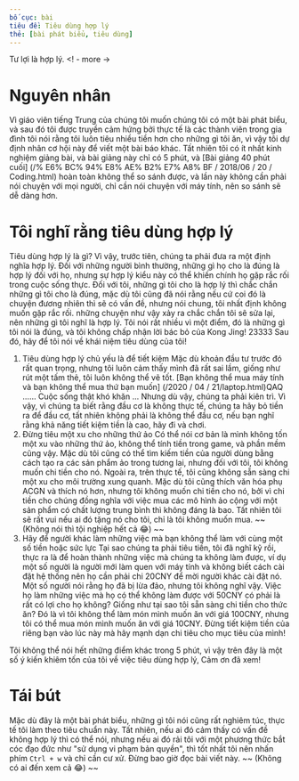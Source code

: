 ```yaml
---
bố cục: bài
tiêu đề: Tiêu dùng hợp lý
thẻ: [bài phát biểu, tiêu dùng]
---
```


Tư lợi là hợp lý. <! - more ->

# Nguyên nhân
Vì giáo viên tiếng Trung của chúng tôi muốn chúng tôi có một bài phát biểu, và sau đó tôi được truyền cảm hứng bởi thực tế là các thành viên trong gia đình tôi nói rằng tôi luôn tiêu nhiều tiền hơn cho những gì tôi ăn, vì vậy tôi dự định nhân cơ hội này để viết một bài báo khác.
Tất nhiên tôi có ít nhất kinh nghiệm giảng bài, và bài giảng này chỉ có 5 phút, và [Bài giảng 40 phút cuối] (/% E6% BC% 94% E8% AE% B2% E7% A8% BF / 2018/06 / 20 / Coding.html) hoàn toàn không thể so sánh được, và lần này không cần phải nói chuyện với mọi người, chỉ cần nói chuyện với máy tính, nên so sánh sẽ dễ dàng hơn.

# Tôi nghĩ rằng tiêu dùng hợp lý
Tiêu dùng hợp lý là gì? Vì vậy, trước tiên, chúng ta phải đưa ra một định nghĩa hợp lý. Đối với những người bình thường, những gì họ cho là đúng là hợp lý đối với họ, nhưng sự hợp lý kiểu này có thể khiến chính họ gặp rắc rối trong cuộc sống thực. Đối với tôi, những gì tôi cho là hợp lý thì chắc chắn những gì tôi cho là đúng, mặc dù tôi cũng đã nói rằng nếu cứ coi đó là chuyện đương nhiên thì sẽ có vấn đề, nhưng nói chung, tôi nhất định không muốn gặp rắc rối. những chuyện như vậy xảy ra chắc chắn tôi sẽ sửa lại, nên những gì tôi nghĩ là hợp lý. Tôi nói rất nhiều vì một điểm, đó là những gì tôi nói là đúng, và tôi không chấp nhận lời bác bỏ của Kong Jing! 23333
Sau đó, hãy để tôi nói về khái niệm tiêu dùng của tôi!
1. Tiêu dùng hợp lý chủ yếu là để tiết kiệm
   Mặc dù khoản đầu tư trước đó rất quan trọng, nhưng tôi luôn cảm thấy mình đã rất sai lầm, giống như rút một tấm thẻ, tôi luôn không thể vẽ tốt. [Bạn không thể mua máy tính và bạn không thể mua thứ bạn muốn] (/2020 / 04 / 21/laptop.html)QAQ ...… Cuộc sống thật khó khăn ... Nhưng dù vậy, chúng ta phải kiên trì. Vì vậy, vì chúng ta biết rằng đầu cơ là không thực tế, chúng ta hãy bỏ tiền ra để đầu cơ, tất nhiên không phải là không thể đầu cơ, nếu bạn nghĩ rằng khả năng tiết kiệm tiền là cao, hãy đi và chơi.
2. Đừng tiêu một xu cho những thứ ảo
   Có thể nói cơ bản là mình không tốn một xu vào những thứ ảo, không thể tính tiền trong game, và phần mềm cũng vậy. Mặc dù tôi cũng có thể tìm kiếm tiền của người dùng bằng cách tạo ra các sản phẩm ảo trong tương lai, nhưng đối với tôi, tôi không muốn chi tiền cho nó.
   Ngoài ra, trên thực tế, tôi cũng không sẵn sàng chi một xu cho môi trường xung quanh. Mặc dù tôi cũng thích văn hóa phụ ACGN và thích nó hơn, nhưng tôi không muốn chi tiền cho nó, bởi vì chi tiền cho chúng đồng nghĩa với việc mua các mô hình ảo cộng với một sản phẩm có chất lượng trung bình thì không đáng là bao. Tất nhiên tôi sẽ rất vui nếu ai đó tặng nó cho tôi, chỉ là tôi không muốn mua. ~~ (Không nói thì tội nghiệp hết cả 😂) ~~
3. Hãy để người khác làm những việc mà bạn không thể làm với cùng một số tiền hoặc sức lực
   Tại sao chúng ta phải tiêu tiền, tôi đã nghĩ kỹ rồi, thực ra là để hoàn thành những việc mà chúng ta không làm được, ví dụ một số người là người mới làm quen với máy tính và không biết cách cài đặt hệ thống nên họ cần phải chi 20CNY để mời người khác cài đặt nó. Một số người nói rằng họ đã bị lừa đảo, nhưng tôi không nghĩ vậy. Việc họ làm những việc mà họ có thể không làm được với 50CNY có phải là rất có lợi cho họ không? Giống như tại sao tôi sẵn sàng chi tiền cho thức ăn? Đó là vì tôi không thể làm món mình muốn ăn với giá 100CNY, nhưng tôi có thể mua món mình muốn ăn với giá 10CNY. Đừng tiết kiệm tiền của riêng bạn vào lúc này mà hãy mạnh dạn chi tiêu cho mục tiêu của mình!

Tôi không thể nói hết những điểm khác trong 5 phút, vì vậy trên đây là một số ý kiến ​​khiêm tốn của tôi về việc tiêu dùng hợp lý, Cảm ơn đã xem!

# Tái bút
Mặc dù đây là một bài phát biểu, những gì tôi nói cũng rất nghiêm túc, thực tế tôi làm theo tiêu chuẩn này.
Tất nhiên, nếu ai đó cảm thấy có vấn đề không hợp lý thì có thể nói, nhưng nếu ai đó rải tôi với một phương thức bắt cóc đạo đức như "sử dụng vi phạm bản quyền", thì tốt nhất tôi nên nhấn phím `Ctrl + w` và chỉ cần cư xử. Đừng bao giờ đọc bài viết này. ~~ (Không có ai đến xem cả 😂) ~~
